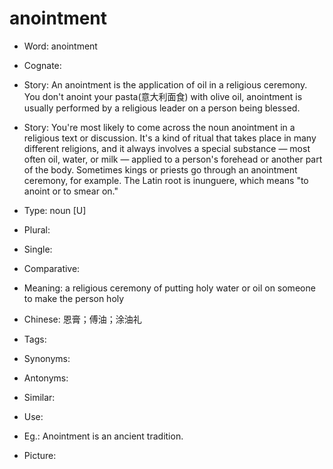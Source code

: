 # anointment

- Word: anointment
- Cognate: 
- Story: An anointment is the application of oil in a religious ceremony. You don't anoint your pasta(意大利面食) with olive oil, anointment is usually performed by a religious leader on a person being blessed.
- Story: You're most likely to come across the noun anointment in a religious text or discussion. It's a kind of ritual that takes place in many different religions, and it always involves a special substance — most often oil, water, or milk — applied to a person's forehead or another part of the body. Sometimes kings or priests go through an anointment ceremony, for example. The Latin root is inunguere, which means "to anoint or to smear on."

- Type: noun [U]
- Plural: 
- Single: 
- Comparative: 
- Meaning: a religious ceremony of putting holy water or oil on someone to make the person holy
- Chinese: 恩膏；傅油；涂油礼
- Tags: 
- Synonyms: 
- Antonyms: 
- Similar: 
- Use: 
- Eg.: Anointment is an ancient tradition.
- Picture: 

